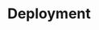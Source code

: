 ---
title: "Deployment"
description: "Manage Pods lifecycle"
weight: 2
banner: "/98e16360-a366-4b78-8e0a-031da07fdacb/images/deploy.png"
---
